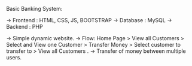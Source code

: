 Basic Banking System:

 -> Frontend : HTML, CSS, JS, BOOTSTRAP
 -> Database : MySQL
 -> Backend : PHP

-> Simple dynamic website.
-> Flow: Home Page > View all Customers > Select and View one
Customer > Transfer Money > Select customer to transfer to >
View all Customers . 
-> Transfer of money between multiple users.
